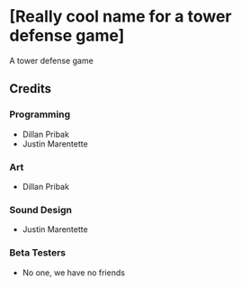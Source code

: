 # [Really cool name for a tower defense game]
A tower defense game

## Credits
### Programming
* Dillan Pribak
* Justin Marentette

### Art
* Dillan Pribak

### Sound Design
* Justin Marentette

### Beta Testers
* No one, we have no friends
